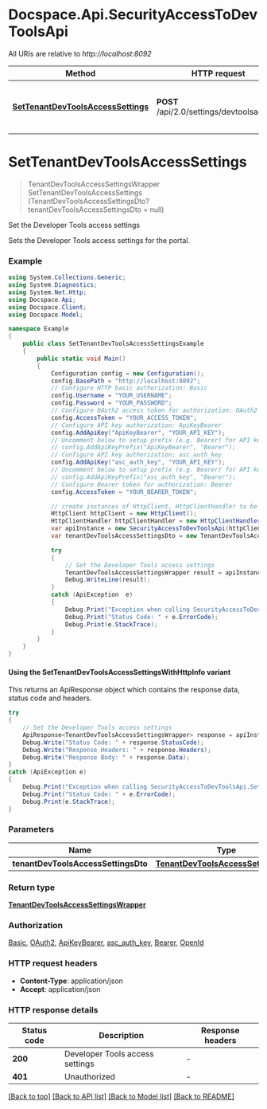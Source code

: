 # Docspace.Api.SecurityAccessToDevToolsApi

All URIs are relative to *http://localhost:8092*

| Method | HTTP request | Description |
|--------|--------------|-------------|
| [**SetTenantDevToolsAccessSettings**](SecurityAccessToDevToolsApi.md#settenantdevtoolsaccesssettings) | **POST** /api/2.0/settings/devtoolsaccess | Set the Developer Tools access settings |

<a id="settenantdevtoolsaccesssettings"></a>
# **SetTenantDevToolsAccessSettings**
> TenantDevToolsAccessSettingsWrapper SetTenantDevToolsAccessSettings (TenantDevToolsAccessSettingsDto? tenantDevToolsAccessSettingsDto = null)

Set the Developer Tools access settings

Sets the Developer Tools access settings for the portal.

### Example
```csharp
using System.Collections.Generic;
using System.Diagnostics;
using System.Net.Http;
using Docspace.Api;
using Docspace.Client;
using Docspace.Model;

namespace Example
{
    public class SetTenantDevToolsAccessSettingsExample
    {
        public static void Main()
        {
            Configuration config = new Configuration();
            config.BasePath = "http://localhost:8092";
            // Configure HTTP basic authorization: Basic
            config.Username = "YOUR_USERNAME";
            config.Password = "YOUR_PASSWORD";
            // Configure OAuth2 access token for authorization: OAuth2
            config.AccessToken = "YOUR_ACCESS_TOKEN";
            // Configure API key authorization: ApiKeyBearer
            config.AddApiKey("ApiKeyBearer", "YOUR_API_KEY");
            // Uncomment below to setup prefix (e.g. Bearer) for API key, if needed
            // config.AddApiKeyPrefix("ApiKeyBearer", "Bearer");
            // Configure API key authorization: asc_auth_key
            config.AddApiKey("asc_auth_key", "YOUR_API_KEY");
            // Uncomment below to setup prefix (e.g. Bearer) for API key, if needed
            // config.AddApiKeyPrefix("asc_auth_key", "Bearer");
            // Configure Bearer token for authorization: Bearer
            config.AccessToken = "YOUR_BEARER_TOKEN";

            // create instances of HttpClient, HttpClientHandler to be reused later with different Api classes
            HttpClient httpClient = new HttpClient();
            HttpClientHandler httpClientHandler = new HttpClientHandler();
            var apiInstance = new SecurityAccessToDevToolsApi(httpClient, config, httpClientHandler);
            var tenantDevToolsAccessSettingsDto = new TenantDevToolsAccessSettingsDto?(); // TenantDevToolsAccessSettingsDto? |  (optional) 

            try
            {
                // Set the Developer Tools access settings
                TenantDevToolsAccessSettingsWrapper result = apiInstance.SetTenantDevToolsAccessSettings(tenantDevToolsAccessSettingsDto);
                Debug.WriteLine(result);
            }
            catch (ApiException  e)
            {
                Debug.Print("Exception when calling SecurityAccessToDevToolsApi.SetTenantDevToolsAccessSettings: " + e.Message);
                Debug.Print("Status Code: " + e.ErrorCode);
                Debug.Print(e.StackTrace);
            }
        }
    }
}
```

#### Using the SetTenantDevToolsAccessSettingsWithHttpInfo variant
This returns an ApiResponse object which contains the response data, status code and headers.

```csharp
try
{
    // Set the Developer Tools access settings
    ApiResponse<TenantDevToolsAccessSettingsWrapper> response = apiInstance.SetTenantDevToolsAccessSettingsWithHttpInfo(tenantDevToolsAccessSettingsDto);
    Debug.Write("Status Code: " + response.StatusCode);
    Debug.Write("Response Headers: " + response.Headers);
    Debug.Write("Response Body: " + response.Data);
}
catch (ApiException e)
{
    Debug.Print("Exception when calling SecurityAccessToDevToolsApi.SetTenantDevToolsAccessSettingsWithHttpInfo: " + e.Message);
    Debug.Print("Status Code: " + e.ErrorCode);
    Debug.Print(e.StackTrace);
}
```

### Parameters

| Name | Type | Description | Notes |
|------|------|-------------|-------|
| **tenantDevToolsAccessSettingsDto** | [**TenantDevToolsAccessSettingsDto?**](TenantDevToolsAccessSettingsDto?.md) |  | [optional]  |

### Return type

[**TenantDevToolsAccessSettingsWrapper**](TenantDevToolsAccessSettingsWrapper.md)

### Authorization

[Basic](../README.md#Basic), [OAuth2](../README.md#OAuth2), [ApiKeyBearer](../README.md#ApiKeyBearer), [asc_auth_key](../README.md#asc_auth_key), [Bearer](../README.md#Bearer), [OpenId](../README.md#OpenId)

### HTTP request headers

 - **Content-Type**: application/json
 - **Accept**: application/json


### HTTP response details
| Status code | Description | Response headers |
|-------------|-------------|------------------|
| **200** | Developer Tools access settings |  -  |
| **401** | Unauthorized |  -  |

[[Back to top]](#) [[Back to API list]](../README.md#documentation-for-api-endpoints) [[Back to Model list]](../README.md#documentation-for-models) [[Back to README]](../README.md)

